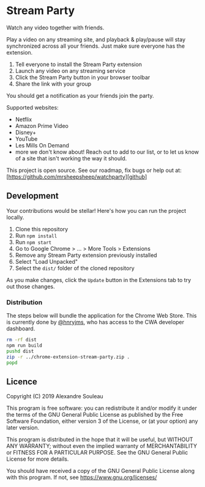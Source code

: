 # Stream Party

Watch any video together with friends.

Play a video on any streaming site, and playback & play/pause will
stay synchronized across all your friends. Just make sure everyone
has the extension.

1. Tell everyone to install the Stream Party extension
2. Launch any video on any streaming service
3. Click the Stream Party button in your browser toolbar
4. Share the link with your group

You should get a notification as your friends join the party.

Supported websites:

-   Netflix
-   Amazon Prime Video
-   Disney+
-   YouTube
-   Les Mills On Demand
-   more we don't know about! Reach out to add to our list, or to let
    us know of a site that isn't working the way it should.

This project is open source. See our roadmap, fix bugs or help out at:
[https://github.com/mrsheepsheep/watchparty][github]

[github]: https://github.com/mrsheepsheep/watchparty

## Development

Your contributions would be stellar! Here's how you can run the
project locally.

1. Clone this repository
1. Run `npm install`
1. Run `npm start`
1. Go to Google Chrome > ... > More Tools > Extensions
1. Remove any Stream Party extension previously installed
1. Select "Load Unpacked"
1. Select the `dist/` folder of the cloned repository

As you make changes, click the `Update` button in the Extensions tab
to try out those changes.

### Distribution

The steps below will bundle the application for the Chrome Web Store.
This is currently done by [@hnryjms](https://github.com/hnryjms),
who has access to the CWA developer dashboard.

```sh
rm -rf dist
npm run build
pushd dist
zip -r ../chrome-extension-stream-party.zip .
popd
```

## Licence

Copyright (C) 2019 Alexandre Souleau

This program is free software: you can redistribute it and/or modify
it under the terms of the GNU General Public License as published by
the Free Software Foundation, either version 3 of the License, or
(at your option) any later version.

This program is distributed in the hope that it will be useful,
but WITHOUT ANY WARRANTY; without even the implied warranty of
MERCHANTABILITY or FITNESS FOR A PARTICULAR PURPOSE. See the
GNU General Public License for more details.

You should have received a copy of the GNU General Public License
along with this program. If not, see <https://www.gnu.org/licenses/>
